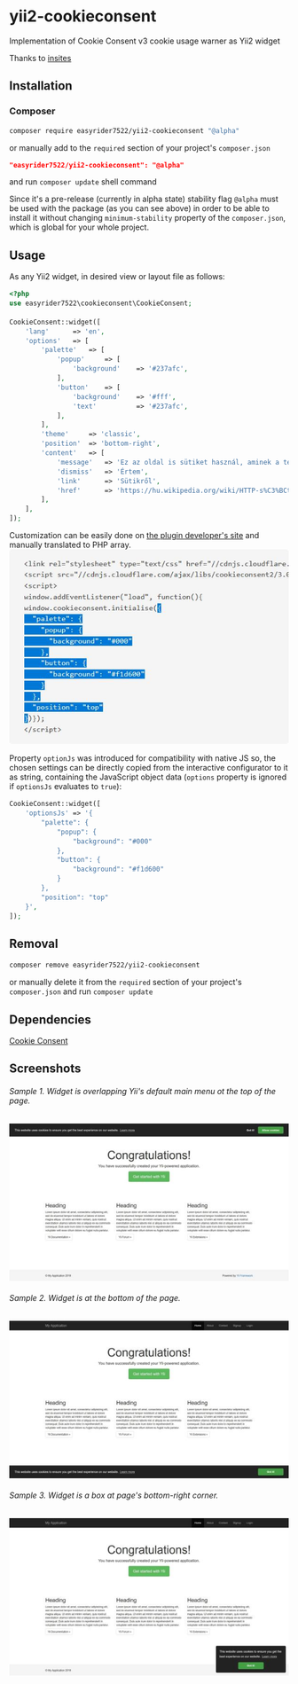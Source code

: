 # yii2-cookieconsent
Implementation of Cookie Consent v3 cookie usage warner as Yii2 widget

Thanks to [insites](https://cookieconsent.insites.com/)

## Installation
### Composer
````bash
composer require easyrider7522/yii2-cookieconsent "@alpha"
````

or manually add to the `required` section of your project's `composer.json`
````json
"easyrider7522/yii2-cookieconsent": "@alpha"
````
and run `composer update` shell command

Since it's a pre-release (currently in alpha state) stability flag `@alpha` must be used with the package (as you can see above) in order to be able to install it without changing `minimum-stability` property of the `composer.json`, which is global for your whole project.

## Usage

As any Yii2 widget, in desired view or layout file as follows:
````php
<?php
use easyrider7522\cookieconsent\CookieConsent;

CookieConsent::widget([
    'lang'      => 'en',
    'options'   => [
        'palette'   => [
            'popup'     => [
                'background'    => '#237afc',
            ],
            'button'    => [
                'background'    => '#fff',
                'text'          => '#237afc',
            ],
        ],
        'theme'     => 'classic',
        'position'  => 'bottom-right',
        'content'   => [
            'message'   => 'Ez az oldal is sütiket használ, aminek a tényét az EU-s törvények alapján jelezni kell a felhasználók felé.',
            'dismiss'   => 'Értem',
            'link'      => 'Sütikről',
            'href'      => 'https://hu.wikipedia.org/wiki/HTTP-s%C3%BCti',
        ],
    ],
]);
````
Customization can be easily done on [the plugin developer's site](https://cookieconsent.insites.com/download/) and manually translated to PHP array.
![Plugin settings object within JS](https://raw.githubusercontent.com/easyrider7522/yii2-cookieconsent/master/copying-js-object.jpg)

Property `optionJs` was introduced for compatibility with native JS so, the chosen settings can be directly copied from the interactive configurator to it as string, containing the JavaScript object data (`options` property is ignored if `optionsJs` evaluates to `true`):

````php
CookieConsent::widget([
    'optionsJs' => '{
        "palette": {
            "popup": {
                "background": "#000"
            },
            "button": {
                "background": "#f1d600"
            }
        },
        "position": "top"
    }',
]);
````

## Removal
````bash
composer remove easyrider7522/yii2-cookieconsent
````

or manually delete it from the `required` section of your project's `composer.json` and run `composer update`

## Dependencies

[Cookie Consent](https://github.com/insites/cookieconsent)

## Screenshots
###### Sample 1. Widget is overlapping Yii's default main menu ot the top of the page.
![Cookie Consent Yii2 widget sample 1](https://raw.githubusercontent.com/easyrider7522/yii2-cookieconsent/master/sample1.jpg)


###### Sample 2. Widget is at the bottom of the page.
![Cookie Consent Yii2 widget sample 2](https://raw.githubusercontent.com/easyrider7522/yii2-cookieconsent/master/sample2.jpg)


###### Sample 3. Widget is a box at page's bottom-right corner.
![Cookie Consent Yii2 widget sample 3](https://raw.githubusercontent.com/easyrider7522/yii2-cookieconsent/master/sample3.jpg)

